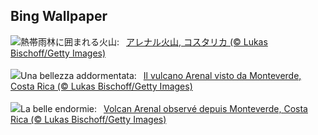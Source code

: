 ## Bing Wallpaper
![](https://www.bing.com/th?id=OHR.ArenalCostaRica_JA-JP1112345495_UHD.jpg&w=1000)熱帯雨林に囲まれる火山:&nbsp;&ensp;[アレナル火山, コスタリカ (© Lukas Bischoff/Getty Images)](https://www.bing.com/th?id=OHR.ArenalCostaRica_JA-JP1112345495_UHD.jpg)
<br><br/>
![](https://www.bing.com/th?id=OHR.ArenalCostaRica_IT-IT1610887300_UHD.jpg&w=1000)Una bellezza addormentata:&nbsp;&ensp;[Il vulcano Arenal visto da Monteverde, Costa Rica (© Lukas Bischoff/Getty Images)](https://www.bing.com/th?id=OHR.ArenalCostaRica_IT-IT1610887300_UHD.jpg)
<br><br/>
![](https://www.bing.com/th?id=OHR.ArenalCostaRica_FR-FR6380413439_UHD.jpg&w=1000)La belle endormie:&nbsp;&ensp;[Volcan Arenal observé depuis Monteverde, Costa Rica (© Lukas Bischoff/Getty Images)](https://www.bing.com/th?id=OHR.ArenalCostaRica_FR-FR6380413439_UHD.jpg)
<br><br/>
